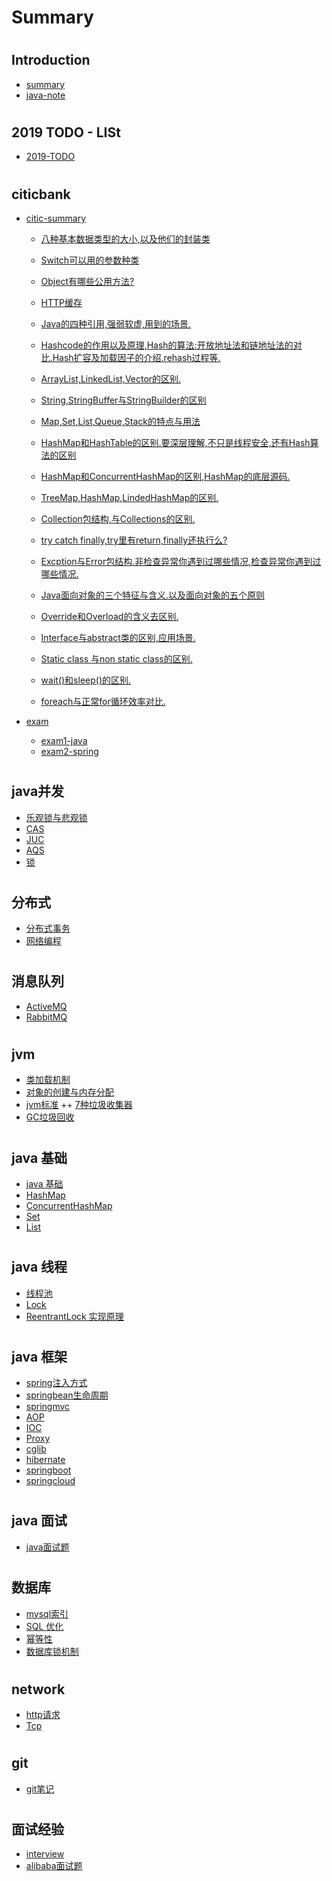# Summary


#  
   ## Introduction
   + [summary](README.md)
   + [java-note](Book.md)
# 
   ## 2019 TODO - LISt
   - [2019-TODO](report/2019-report.md)
     
#   
   ## citicbank   
   + [citic-summary](citicbank/CITIC-SUMMARY.md)
       - [八种基本数据类型的大小,以及他们的封装类](citicbank/study/1.md)
       - [Switch可以用的参数种类](citicbank/study/2.md)
       - [Object有哪些公用方法?](citicbank/study/3.md)
       - [HTTP缓存](citicbank/study/4.md)
       - [Java的四种引用,强弱软虚,用到的场景.](citicbank/study/5.md)
       - [Hashcode的作用以及原理,Hash的算法:开放地址法和链地址法的对比.Hash扩容及加载因子的介绍.rehash过程等.](citicbank/study/6.md)
       - [ArrayList,LinkedList,Vector的区别.](citicbank/study/7.md)    
       - [String,StringBuffer与StringBuilder的区别](citicbank/study/8.md)
       - [Map,Set,List,Queue,Stack的特点与用法](citicbank/study/9.md)
       - [HashMap和HashTable的区别.要深层理解,不只是线程安全,还有Hash算法的区别](citicbank/study/10.md)
       - [HashMap和ConcurrentHashMap的区别,HashMap的底层源码.](citicbank/study/11.md)
       - [TreeMap,HashMap,LindedHashMap的区别.](citicbank/study/12.md)
       - [Collection包结构,与Collections的区别.](citicbank/study/13.md)
       - [try catch finally,try里有return,finally还执行么?](citicbank/study/14.md)
       - [Excption与Error包结构.非检查异常你遇到过哪些情况,检查异常你遇到过哪些情况.](citicbank/study/15.md)
       - [Java面向对象的三个特征与含义.以及面向对象的五个原则](citicbank/study/16.md)
       - [Override和Overload的含义去区别.](citicbank/study/17.md)
       - [Interface与abstract类的区别,应用场景.](citicbank/study/18.md)
       - [Static class 与non static class的区别.](citicbank/study/19.md)

       - [wait()和sleep()的区别.](citicbank/study/28.md)
       - [foreach与正常for循环效率对比.](citicbank/study/29.md)
       
   + [exam](citicbank/EXAM-SUMMARY.md)
       - [exam1-java](citicbank/exam/exam1.md)
       - [exam2-spring](citicbank/exam/exam2.md)
       


#   
   ## java并发     
  + [乐观锁与悲观锁](并发/乐观锁与悲观锁.md)
  + [CAS](并发/CAS.md)
  + [JUC](并发/JUC.md)
  + [AQS](并发/AQS原理.md)
  + [锁](并发/锁.md)

#    
   ## 分布式     
  + [分布式事务](分布式/分布式事务.md)
  + [网络编程](分布式/网络编程.md)

#
   ## 消息队列
   + [ActiveMQ](消息队列/ActiveMQ.md)   
   + [RabbitMQ](消息队列/RabbitMQ.md)

#
   ## jvm
   + [类加载机制](jvm/类加载机制.md)
   + [对象的创建与内存分配](jvm/对象的创建与内存分配.md)
   + [jvm标准](jvm/jvm标准.md)
   ++ [7种垃圾收集器](jvm/垃圾收集器.md)
   + [GC垃圾回收](jvm/GC.md)

#
   ## java 基础
   + [java 基础](java基础/java基础.md)
   + [HashMap](java基础/HashMap.md)
   + [ConcurrentHashMap](java基础/ConcurrentHashMap.md)
   + [Set](java基础/Set.md)
   + [List](java基础/List.md)

#
   ## java 线程
   + [线程池](java线程/java多线程.md)
   + [Lock](java线程/lock.md)
   + [ReentrantLock 实现原理](java线程/ReentrantLock.md)

#
   ## java 框架
   + [spring注入方式](java框架/spring/spring注入方式.md)
   + [springbean生命周期](java框架/spring/SpringBean生命周期.md)
   + [springmvc](java框架/spring/SpringMVC.md)
   + [AOP](java框架/spring/AOP.md)
   + [IOC](java框架/spring/Ioc.md)
   + [Proxy](java框架/spring/proxy.md)
   + [cglib](java框架/spring/cglib.md)
   + [hibernate](java框架/hibernate.md)
   + [springboot](java框架/springboot.md)
   + [springcloud](java框架/springcloud.md)

#   
   ## java 面试
   - [java面试题](java面试题.md)

#
   ## 数据库
   - [mysql索引](数据库/MySQL/mysql索引.md)
   - [SQL 优化](数据库/MySQL/SQL优化.md)
   - [幂等性](数据库/幂等性.md)
   - [数据库锁机制](数据库/数据库锁机制.md)
   
# 
   ## network
   - [http请求](network/http.md)
   - [Tcp](network/TCP三次协议.md)

# 
   ## git 
   - [git笔记](git/gitnote.md)
   
# 
   ## 面试经验
   -  [interview](面试经验/interview.md)
   -  [alibaba面试题](面试经验/阿里大佬面试题.md)
      



